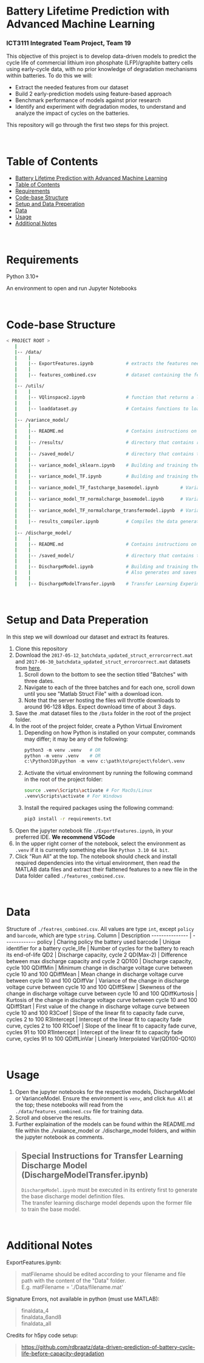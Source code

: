 # Battery Lifetime Prediction with Advanced Machine Learning
### ICT3111 Integrated Team Project, Team 19
This objective of this project is to develop data-driven models to predict the cycle life of commercial lithium iron phosphate (LFP)/graphite battery cells using early-cycle data, with no prior knowledge of degradation mechanisms within batteries.
To do this we will:
- Extract the needed features from our dataset
- Build 2 early-prediction models using feature-based approach
- Benchmark performance of models against prior research
- Identify and experiment with degradation modes, to understand and analyze the impact of cycles on the batteries.

This repository will go through the first two steps for this project.

<br />

# Table of Contents  
- [Battery Lifetime Prediction with Advanced Machine Learning](#battery-lifetime-prediction-with-advanced-machine-learning)
- [Table of Contents](#table-of-contents)
- [Requirements](#requirements)
- [Code-base Structure](#code-base-structure)
- [Setup and Data Preperation](#setup-and-data-preperation)
- [Data](#data)
- [Usage](#usage)
- [Additional Notes](#additional-notes)


<a name="requirements"></a>

<br />

# Requirements

Python 3.10+

An environment to open and run Jupyter Notebooks

<br />

<a name="codebase"></a>

# Code-base Structure

```bash
< PROJECT ROOT >
   |
   |-- /data/
   |    |
   |    |-- ExportFeatures.ipynb            # extracts the features needed from the batchdata to train our models
   |    |
   |    |-- features_combined.csv           # dataset containing the features we need to train our models. to be generated by ExportFeatures.ipynb
   |    
   |-- /utils/
   |    |
   |    |-- VQlinspace2.ipynb               # function that returns a linearly-spaced V vs Q curve. used to extract QDiffLinVar in ExportFeatures.csv
   |    |
   |    |-- loaddataset.py                  # Contains functions to load *.mat data into memory, or read its data directly
   |
   |-- /variance_model/
   |    |
   |    |-- README.md                       # Contains instructions on how to use the models and adjust settings in the code.
   |    |
   |    |-- /results/                       # directory that contains results generated by the notebooks in this directory
   |    |
   |    |-- /saved_model/                   # directory that contains trained models that can be loaded into Tensorflow
   |    |
   |    |-- variance_model_sklearn.ipynb    # Building and training the Variance Model using scikit-learn library
   |    |
   |    |-- variance_model_TF.ipynb         # Building and training the Variance Model using TensorFlow
   |    |
   |    |-- variance_model_TF_fastcharge_basemodel.ipynb        # Variance model that uses optimized settings to predict fast-charging battery lifecycle
   |    | 
   |    |-- variance_model_TF_normalcharge_basemodel.ipynb      # Variance model that uses optimized settings to predict normal-charging battery lifecycle
   |    |
   |    |-- variance_model_TF_normalcharge_transfermodel.ipynb  # Variance model uses pretrained model based on fast-charging to predict normal-charged batteries lifecycle
   |    |
   |    |-- results_compiler.ipynb          # Compiles the data generated from the training and prediction of data in the test runs
   |
   |-- /discharge_model/
   |    |
   |    |-- README.md                       # Contains instructions on how to use the models and adjust settings in the code.
   |    |
   |    |-- /saved_model/                   # directory that contains trained TensorFlow base models
   |    |
   |    |-- DischargeModel.ipynb            # Building and training the Discharge Model using scikit-learn library.
   |    |                                   # Also generates and saves the 'fast-charging' and 'normal-charging' base models.
   |    |
   |    |-- DischargeModelTransfer.ipynb    # Transfer Learning Experimentation of Discharge Model using TensorFlow
```

<br />

<a name="setup"></a>

# Setup and Data Preperation
In this step we will download our dataset and extract its features.

1. Clone this repository
2. Download the `2017-05-12_batchdata_updated_struct_errorcorrect.mat` and `2017-06-30_batchdata_updated_struct_errorcorrect.mat` datasets from [here](https://data.matr.io/1/projects/5c48dd2bc625d700019f3204).
    1. Scroll down to the bottom to see the section titled "Batches" with three dates.
    2. Navigate to each of the three batches and for each one, scroll down until you see "Matlab Struct File" with a download icon.
    3. Note that the server hosting the files will throttle downloads to around 96-128 kBps. Expect download time of about 3 days.
3. Save the .mat dataset files to the `/Data` folder in the root of the project folder.
4. In the root of the project folder, create a Python Virtual Enviroment
    1. Depending on how Python is installed on your computer, commands may differ; it may be any of the following:  
        ```python
        python3 -m venv .venv   # OR  
        python -m venv .venv    # OR  
        c:\Python310\python -m venv c:\path\to\project\folder\.venv  
        ```
    2. Activate the virtual environment by running the following command in the root of the project folder:
        ```bash
        source .venv\Scripts\activate # For MacOs/Linux
        .venv\Scripts\activate # For Windows
        ```
    3. Install the required packages using the following command:
        ```bash
        pip3 install -r requirements.txt
        ```
5. Open the jupyter notebook file `./ExportFeatures.ipynb`, in your preferred IDE. **We recommend VSCode**
6. In the upper right corner of the notebook, select the environment as `.venv` if it is currently something else like `Python 3.10 64 bit`.
7. Click "Run All" at the top. The notebook should check and install required dependencies into the virtual environment, then read the MATLAB data files and extract their flattened features to a new file in the Data folder called `./features_combined.csv`.

<br />

<a name="data"></a>

# Data
Structure of `./featres_combined.csv`. All values are type `int`, except `policy` and `barcode`, which are type `string`.
Column          | Description
--------------- | -------------
policy          | Charing policy the battery used
barcode         | Unique identifier for a battery
cycle_life      | Number of cycles for the battery to reach its end-of-life
QD2             | Discharge capacity, cycle 2
QD(Max-2)       | Difference between max discharge capacity and cycle 2
QD100           | Discharge capacity, cycle 100
QDiffMin        | Minimum change in discharge voltage curve between cycle 10 and 100
QDiffMean       | Mean change in discharge voltage curve between cycle 10 and 100
QDiffVar        | Variance of the change in discharge voltage curve between cycle 10 and 100
QDiffSkew       | Skewness of the change in discharge voltage curve between cycle 10 and 100
QDiffKurtosis   | Kurtosis of the change in discharge voltage curve between cycle 10 and 100
QDiffStart      | First value of the change in discharge voltage curve between cycle 10 and 100
R3Coef          | Slope of the linear fit to capacity fade curve, cycles 2 to 100
R3Intercept     | Intercept of the linear fit to capacity fade curve, cycles 2 to 100
R1Coef          | Slope of the linear fit to capacity fade curve, cycles 91 to 100
R1Intercept     | Intercept of the linear fit to capacity fade curve, cycles 91 to 100
QDiffLinVar     | Linearly Interpolated Var(QD100-QD10)

<br />

<a name="usage"></a>

# Usage
1. Open the jupyter notebooks for the respective models, DischargeModel or VarianceModel. Ensure the environment is `venv`, and click `Run All` at the top; these notebooks will read from the `./data/features_combined.csv` file for training data.
2. Scroll and observe the results.
3. Further explaination of the models can be found within the README.md file within the ./vraiance_model or ./discharge_model folders, and within the jupyter notebook as comments.

> ## Special Instructions for Transfer Learning Discharge Model (DischargeModelTransfer.ipynb)
> `DischargeModel.ipynb` must be executed in its entirety first to generate the base discharge model definition files.  
> The transfer learning discharge model depends upon the former file to train the base model.

<br />

<a name="notes"></a>

# Additional Notes
ExportFeatures.ipynb:
> matFilename should be edited according to your filename and file path with the content of the "Data" folder.  
> E.g. matFilename = './Data/filename.mat'

Signature Errors, not available in python (must use MATLAB):
> finaldata_4  
> finaldata_6and8  
> finaldata_all

Credits for h5py code setup:
> https://github.com/rdbraatz/data-driven-prediction-of-battery-cycle-life-before-capacity-degradation
